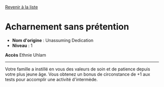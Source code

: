 [Revenir à la liste](..)

# Acharnement sans prétention

 * **Nom d'origine** : Unassuming Dedication
 * **Niveau** : 1


<p><span id="ctl00_MainContent_DetailedOutput"><strong>Accès</strong> Ethnie Uhlam<br></span></p>
<hr>
<p>Votre famille a instillé en vous des valeurs de soin et de patience depuis votre plus jeune âge. Vous obtenez un bonus de circonstance de +1 aux tests pour accomplir une activité d'intermède.&nbsp;</p>